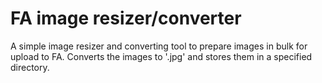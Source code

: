 # FA image resizer/converter

A simple image resizer and converting tool to prepare images in bulk for upload to FA. Converts the images to '.jpg' and stores them in a specified directory.
